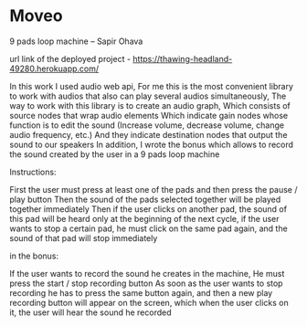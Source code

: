 # Moveo

9 pads loop machine  –  Sapir Ohava 

url link of the deployed project - 
https://thawing-headland-49280.herokuapp.com/

In this work I used audio web api, For me this is the most convenient library to work with audios that also can play several audios simultaneously,
The way to work with this library is to create an audio graph,
Which consists of source nodes that wrap audio elements
Which indicate gain nodes whose function is to edit the sound
(Increase volume, decrease volume, change audio frequency, etc.)
And they indicate destination nodes that output the sound to our speakers
In addition, I wrote the bonus which allows to record the sound created by the user in a 9 pads loop machine

Instructions:

First the user must press at least one of the pads and then press the pause / play button
Then the sound of the pads selected together will be played together immediately
Then if the user clicks on another pad, the sound of this pad will be heard only at the beginning of the next cycle, if the user wants to stop a certain pad, he must click on the same pad again, and the sound of that pad will stop immediately

in the  bonus:

If the user wants to record the sound he creates in the machine,
He must press the start / stop recording button
As soon as the user wants to stop recording he has to press the same button again, and then a new play recording button will appear on the screen, which when the user clicks on it, the user will hear the sound he recorded

